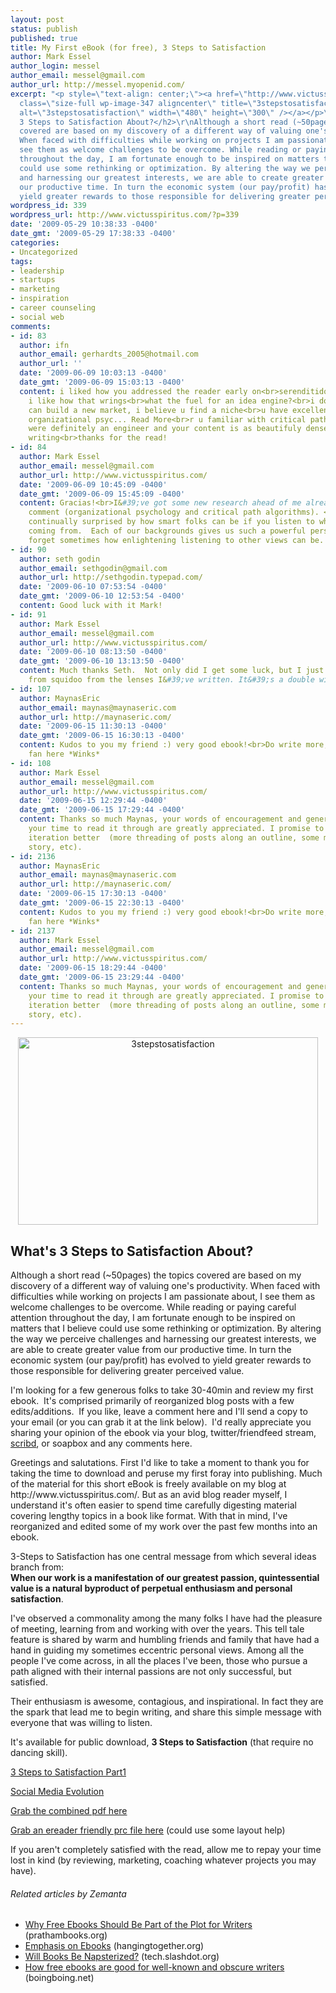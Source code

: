 ```yaml
---
layout: post
status: publish
published: true
title: My First eBook (for free), 3 Steps to Satisfaction
author: Mark Essel
author_login: messel
author_email: messel@gmail.com
author_url: http://messel.myopenid.com/
excerpt: "<p style=\"text-align: center;\"><a href=\"http://www.victusspiritus.com/3StepsToSatisfaction.pdf\"><img
  class=\"size-full wp-image-347 aligncenter\" title=\"3stepstosatisfaction\" src=\"{{ site.url }}/assets/2009/05/3stepstosatisfaction.png\"
  alt=\"3stepstosatisfaction\" width=\"480\" height=\"300\" /></a></p>\r\n\r\n<h2>What's
  3 Steps to Satisfaction About?</h2>\r\nAlthough a short read (~50pages) the topics
  covered are based on my discovery of a different way of valuing one's productivity.
  When faced with difficulties while working on projects I am passionate about, I
  see them as welcome challenges to be overcome. While reading or paying careful attention
  throughout the day, I am fortunate enough to be inspired on matters that I believe
  could use some rethinking or optimization. By altering the way we perceive challenges
  and harnessing our greatest interests, we are able to create greater value from
  our productive time. In turn the economic system (our pay/profit) has evolved to
  yield greater rewards to those responsible for delivering greater perceived value."
wordpress_id: 339
wordpress_url: http://www.victusspiritus.com/?p=339
date: '2009-05-29 10:38:33 -0400'
date_gmt: '2009-05-29 17:38:33 -0400'
categories:
- Uncategorized
tags:
- leadership
- startups
- marketing
- inspiration
- career counseling
- social web
comments:
- id: 83
  author: ifn
  author_email: gerhardts_2005@hotmail.com
  author_url: ''
  date: '2009-06-09 10:03:13 -0400'
  date_gmt: '2009-06-09 15:03:13 -0400'
  content: i liked how you addressed the reader early on<br>serenditidous discovery,
    i like how that wrings<br>what the fuel for an idea engine?<br>i dont think u
    can build a new market, i believe u find a niche<br>u have excellent insight on
    organizational psyc... Read More<br>r u familiar with critical path algorithims?<br>u
    were definitely an engineer and your content is as beautifuly dense as technical
    writing<br>thanks for the read!
- id: 84
  author: Mark Essel
  author_email: messel@gmail.com
  author_url: http://www.victusspiritus.com/
  date: '2009-06-09 10:45:09 -0400'
  date_gmt: '2009-06-09 15:45:09 -0400'
  content: Gracias!<br>I&#39;ve got some new research ahead of me already due to your
    comment (organizational psychology and critical path algorithms). <br><br>I&#39;m
    continually surprised by how smart folks can be if you listen to where they&#39;re
    coming from.  Each of our backgrounds gives us such a powerful perspective we
    forget sometimes how enlightening listening to other views can be.
- id: 90
  author: seth godin
  author_email: sethgodin@gmail.com
  author_url: http://sethgodin.typepad.com/
  date: '2009-06-10 07:53:54 -0400'
  date_gmt: '2009-06-10 12:53:54 -0400'
  content: Good luck with it Mark!
- id: 91
  author: Mark Essel
  author_email: messel@gmail.com
  author_url: http://www.victusspiritus.com/
  date: '2009-06-10 08:13:50 -0400'
  date_gmt: '2009-06-10 13:13:50 -0400'
  content: Much thanks Seth.  Not only did I get some luck, but I just got $26 bucks
    from squidoo from the lenses I&#39;ve written. It&#39;s a double win :D
- id: 107
  author: MaynasEric
  author_email: maynas@maynaseric.com
  author_url: http://maynaseric.com/
  date: '2009-06-15 11:30:13 -0400'
  date_gmt: '2009-06-15 16:30:13 -0400'
  content: Kudos to you my friend :) very good ebook!<br>Do write more, you got a
    fan here *Winks*
- id: 108
  author: Mark Essel
  author_email: messel@gmail.com
  author_url: http://www.victusspiritus.com/
  date: '2009-06-15 12:29:44 -0400'
  date_gmt: '2009-06-15 17:29:44 -0400'
  content: Thanks so much Maynas, your words of encouragement and generosity with
    your time to read it through are greatly appreciated. I promise to make each book
    iteration better  (more threading of posts along an outline, some more anecdotal
    story, etc).
- id: 2136
  author: MaynasEric
  author_email: maynas@maynaseric.com
  author_url: http://maynaseric.com/
  date: '2009-06-15 17:30:13 -0400'
  date_gmt: '2009-06-15 22:30:13 -0400'
  content: Kudos to you my friend :) very good ebook!<br>Do write more, you got a
    fan here *Winks*
- id: 2137
  author: Mark Essel
  author_email: messel@gmail.com
  author_url: http://www.victusspiritus.com/
  date: '2009-06-15 18:29:44 -0400'
  date_gmt: '2009-06-15 23:29:44 -0400'
  content: Thanks so much Maynas, your words of encouragement and generosity with
    your time to read it through are greatly appreciated. I promise to make each book
    iteration better  (more threading of posts along an outline, some more anecdotal
    story, etc).
---
```

<p style="text-align: center;"><a href="http://www.victusspiritus.com/3StepsToSatisfaction.pdf"><img class="size-full wp-image-347 aligncenter" title="3stepstosatisfaction" src="{{ site.url }}/assets/2009/05/3stepstosatisfaction.png" alt="3stepstosatisfaction" width="480" height="300" /></a></p>
<h2>What's 3 Steps to Satisfaction About?</h2>
<p>Although a short read (~50pages) the topics covered are based on my discovery of a different way of valuing one's productivity. When faced with difficulties while working on projects I am passionate about, I see them as welcome challenges to be overcome. While reading or paying careful attention throughout the day, I am fortunate enough to be inspired on matters that I believe could use some rethinking or optimization. By altering the way we perceive challenges and harnessing our greatest interests, we are able to create greater value from our productive time. In turn the economic system (our pay/profit) has evolved to yield greater rewards to those responsible for delivering greater perceived value.<a id="more"></a><a id="more-339"></a></p>
<p>I'm looking for a few generous folks to take 30-40min and review my first ebook.  It's comprised primarily of reorganized blog posts with a few edits/additions.  If you like, leave a comment here and I'll send a copy to your email (or you can grab it at the link below).  I'd really appreciate you sharing your opinion of the ebook via your blog, twitter/friendfeed stream, <a href="http://www.scribd.com/doc/15935704/3-Steps-to-Satisfaction">scribd</a>, or soapbox and any comments here.</p>
<p>Greetings and salutations. First I'd like to take a moment to thank you for taking the time to download and peruse my first foray into publishing. Much of the material for this short eBook is freely available on my blog at http://www.victusspiritus.com/. But as an avid blog reader myself, I understand it's often easier to spend time carefully digesting material covering lengthy topics in a book like format. With that in mind, I've reorganized and edited some of my work over the past few months into an ebook.</p>
<p>3-Steps to Satisfaction has one central message from which several ideas branch from:<br />
<strong> When our work is a manifestation of our greatest passion, quintessential value is a natural byproduct of perpetual enthusiasm and personal satisfaction</strong>.</p>
<p>I've observed a commonality among the many folks I have had the pleasure of meeting, learning from and working with over the years. This tell tale feature is shared by warm and humbling friends and family that have had a hand in guiding my sometimes eccentric personal views. Among all the people I've come across, in all the places I've been, those who pursue a path aligned with their internal passions are not only successful, but satisfied.</p>
<p>Their enthusiasm is awesome, contagious, and inspirational. In fact they are the spark that lead me to begin writing, and share this simple message with everyone that was willing to listen.</p>
<p>It's available for public download, <strong>3 Steps to Satisfaction</strong> (that require no dancing skill).</p>
<p><a href="http://www.victusspiritus.com/3StepsToSatisfaction - Part1.pdf">3 Steps to Satisfaction Part1</a></p>
<p><a href="http://www.victusspiritus.com/SocialMediaEvolution.pdf">Social Media Evolution</a></p>
<p><a href="http://www.victusspiritus.com/3StepsToSatisfaction.pdf">Grab the combined pdf here</a></p>
<p><a href="http://www.victusspiritus.com/3StepsToSatisfaction.prc">Grab an ereader friendly prc file here</a> (could use some layout help)</p>
<p>If you aren't completely satisfied with the read, allow me to repay your time lost in kind (by reviewing, marketing, coaching whatever projects you may have).</p>
<h6 class="zemanta-related-title" style="font-size: 1em;">Related articles by Zemanta</h6>
<ul class="zemanta-article-ul">
<li class="zemanta-article-ul-li"><a href="http://blog.prathambooks.org/2009/08/why-free-ebooks-should-be-part-of-plot.html">Why Free Ebooks Should Be Part of the Plot for Writers</a> (prathambooks.org)</li>
<li class="zemanta-article-ul-li"><a href="http://hangingtogether.org/?p=743">Emphasis on Ebooks</a> (hangingtogether.org)</li>
<li class="zemanta-article-ul-li"><a href="http://tech.slashdot.org/story/09/10/04/1621216/Will-Books-Be-Napsterized?from=rss">Will Books Be Napsterized?</a> (tech.slashdot.org)</li>
<li class="zemanta-article-ul-li"><a href="http://www.boingboing.net/2009/08/18/how-free-ebooks-are.html">How free ebooks are good for well-known and obscure writers</a> (boingboing.net)</li>
</ul>

